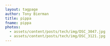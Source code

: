 ```yaml
---
layout: tagpage
author: Tony Bierman
title: pippa
fname: pippa
photos:
  - assets/content/posts/tech/img/DSC_3047.jpg
  - assets/content/posts/tech/img/DSC_3121.jpg
---
```

